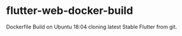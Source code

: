 # flutter-web-docker-build

Dockerfile Build on Ubuntu 18:04 cloning latest Stable Flutter from git.
